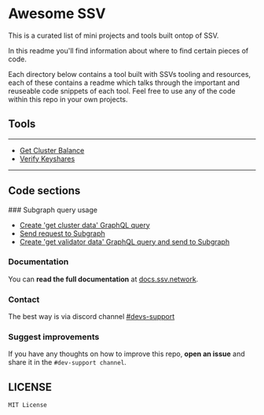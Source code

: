 # Awesome SSV 

This is a curated list of mini projects and tools built ontop of SSV. 

In this readme you'll find information about where to find certain pieces of code.

Each directory below contains a tool built with SSVs tooling and resources, each of these contains a readme which talks through the important and reuseable code snippets of each tool. Feel free to use any of the code within this repo in your own projects.

## Tools

---
- [Get Cluster Balance](./get-cluster-balance/)
- [Verify Keyshares](./verify-keyshares/)
---

## Code sections 

### Subgraph query usage
- [Create 'get cluster data' GraphQL query](./get-cluster-balance/src/SSVClusterBalanceFetcher.js#L25)
- [Send request to Subgraph](./get-cluster-balance/src/SSVClusterBalanceFetcher.js#L91)
- [Create 'get validator data' GraphQL query and send to Subgraph](./verify-keyshares/src/subgraph.ts#L11)

### Documentation

You can **read the full documentation** at [docs.ssv.network](https://docs.ssv.network/).

### Contact

The best way is via discord channel [#devs-support](https://discord.com/channels/723834989506068561/766640777815523330)


### Suggest improvements

If you have any thoughts on how to improve this repo, **open an issue** and share it in the `#dev-support channel`.


## LICENSE

	MIT License
